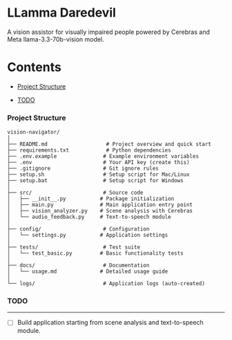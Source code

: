 # LLamma Daredevil

A vision assistor for visually impaired people powered by Cerebras and Meta llama-3.3-70b-vision model.

# Contents

<!-- - [Why?](#why) -->
- [Project Structure](#project-structure)
<!-- - [Prerequisites](#prerequisites)
- [Installation](#installation) -->
- [TODO](#todo)


### Project Structure
```shell
vision-navigator/
│
├── README.md                   # Project overview and quick start
├── requirements.txt            # Python dependencies
├── .env.example               # Example environment variables
├── .env                       # Your API key (create this)
├── .gitignore                 # Git ignore rules
├── setup.sh                   # Setup script for Mac/Linux
├── setup.bat                  # Setup script for Windows
│
├── src/                       # Source code
│   ├── __init__.py           # Package initialization
│   ├── main.py               # Main application entry point
│   ├── vision_analyzer.py    # Scene analysis with Cerebras
│   └── audio_feedback.py     # Text-to-speech module
│
├── config/                    # Configuration
│   └── settings.py           # Application settings
│
├── tests/                     # Test suite
│   └── test_basic.py         # Basic functionality tests
│
├── docs/                      # Documentation
│   └── usage.md              # Detailed usage guide
│
└── logs/                      # Application logs (auto-created)
```

### TODO

---

- [ ] Build application starting from scene analysis and text-to-speech module.